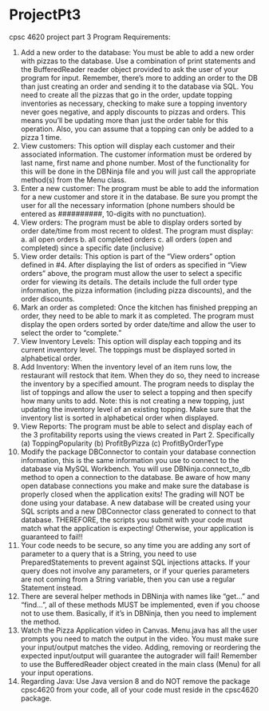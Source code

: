 # ProjectPt3
cpsc 4620 project part 3
Program Requirements:
1. Add a new order to the database: You must be able to add a new order with pizzas to the
database. Use a combination of print statements and the BufferedReader reader object
provided to ask the user of your program for input. Remember, there’s more to adding an order
to the DB than just creating an order and sending it to the database via SQL. You need to create
all the pizzas that go in the order, update topping inventories as necessary, checking to make
sure a topping inventory never goes negative, and apply discounts to pizzas and orders. This
means you’ll be updating more than just the order table for this operation. Also, you can assume
that a topping can only be added to a pizza 1 time.
2. View customers: This option will display each customer and their associated information. The
customer information must be ordered by last name, first name and phone number. Most of
the functionality for this will be done in the DBNinja file and you will just call the
appropriate method(s) from the Menu class.
3. Enter a new customer: The program must be able to add the information for a new customer
and store it in the database. Be sure you prompt the user for all the necessary information
(phone numbers should be entered as ##########, 10-digits with no punctuation).
4. View orders: The program must be able to display orders sorted by order date/time from most
recent to oldest. The program must display:
a. all open orders
b. all completed orders
c. all orders (open and completed) since a specific date (inclusive)
5. View order details: This option is part of the “View orders” option defined in #4. After displaying
the list of orders as specified in “View orders” above, the program must allow the user to select a
specific order for viewing its details. The details include the full order type information, the pizza
information (including pizza discounts), and the order discounts.
6. Mark an order as completed: Once the kitchen has finished prepping an order, they need to be
able to mark it as completed. The program must display the open orders sorted by order
date/time and allow the user to select the order to “complete.”
7. View Inventory Levels: This option will display each topping and its current inventory level.
The toppings must be displayed sorted in alphabetical order.
8. Add Inventory: When the inventory level of an item runs low, the restaurant will restock that
item. When they do so, they need to increase the inventory by a specified amount. The program
needs to display the list of toppings and allow the user to select a topping and then specify how
many units to add. Note: this is not creating a new topping, just updating the inventory level of an
existing topping. Make sure that the inventory list is sorted in alphabetical order when displayed.
9. View Reports: The program must be able to select and display each of the 3 profitability reports
using the views created in Part 2. Specifically
(a) ToppingPopularity
(b) ProfitByPizza
(c) ProfitByOrderType
10. Modify the package DBConnector to contain your database connection information, this is
the same information you use to connect to the database via MySQL Workbench. You will use
DBNinja.connect_to_db method to open a connection to the database. Be aware of
how many open database connections you make and make sure the database is properly closed
when the application exits! The grading will NOT be done using your database. A new database
will be created using your SQL scripts and a new DBConnector class generated to connect to
that database. THEREFORE, the scripts you submit with your code must match what the
application is expecting! Otherwise, your application is guaranteed to fail!!
11. Your code needs to be secure, so any time you are adding any sort of parameter to a query that
is a String, you need to use PreparedStatements to prevent against SQL injections
attacks. If your query does not involve any parameters, or if your queries parameters are not
coming from a String variable, then you can use a regular Statement instead.
12. There are several helper methods in DBNinja with names like “get...” and “find...”, all of these
methods MUST be implemented, even if you choose not to use them. Basically, if it’s in
DBNinja, then you need to implement the method.
13. Watch the Pizza Application video in Canvas. Menu.java has all the user prompts you need to
match the output in the video. You must make sure your input/output matches the video.
Adding, removing or reordering the expected input/output will guarantee the autograder will
fail! Remember to use the BufferedReader object created in the main class (Menu) for all
your input operations.
14. Regarding Java: Use Java version 8 and do NOT remove the package cpsc4620 from your
code, all of your code must reside in the cpsc4620 package.

